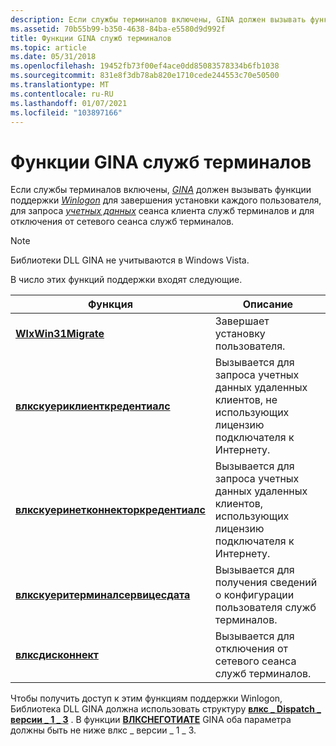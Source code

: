 ```yaml
---
description: Если службы терминалов включены, GINA должен вызывать функции поддержки Winlogon для завершения установки каждого пользователя, для запроса учетных данных сеанса клиента служб терминалов и для отключения от сетевого сеанса служб терминалов. Примечание. библиотеки DLL GINA не учитываются в Windows Vista.
ms.assetid: 70b55b99-b350-4638-84ba-e5580d9d992f
title: Функции GINA служб терминалов
ms.topic: article
ms.date: 05/31/2018
ms.openlocfilehash: 19452fb73f00ef4ace0dd85083578334b6fb1038
ms.sourcegitcommit: 831e8f3db78ab820e1710cede244553c70e50500
ms.translationtype: MT
ms.contentlocale: ru-RU
ms.lasthandoff: 01/07/2021
ms.locfileid: "103897166"
---
```

# <a name="terminal-services-gina-functions"></a>Функции GINA служб терминалов

Если службы терминалов включены, [*GINA*](../secgloss/g-gly.md) должен вызывать функции поддержки [*Winlogon*](../secgloss/w-gly.md) для завершения установки каждого пользователя, для запроса [*учетных данных*](../secgloss/c-gly.md) сеанса клиента служб терминалов и для отключения от сетевого сеанса служб терминалов.

> [!Note]  
> Библиотеки DLL GINA не учитываются в Windows Vista.

 

В число этих функций поддержки входят следующие.



| Функция                                                                     | Описание                                                                                         |
|------------------------------------------------------------------------------|-----------------------------------------------------------------------------------------------------|
| [**WlxWin31Migrate**](/windows/win32/api/winwlx/nc-winwlx-pwlx_win31_migrate)                                   | Завершает установку пользователя.                                                                    |
| [**влкскуериклиенткредентиалс**](/windows/win32/api/winwlx/nc-winwlx-pwlx_query_client_credentials)               | Вызывается для запроса учетных данных удаленных клиентов, не использующих лицензию подключателя к Интернету. |
| [**влкскуеринетконнекторкредентиалс**](/windows/win32/api/winwlx/nc-winwlx-pwlx_query_ic_credentials) | Вызывается для запроса учетных данных удаленных клиентов, использующих лицензию подключателя к Интернету.     |
| [**влкскуеритерминалсервицесдата**](/windows/win32/api/winwlx/nc-winwlx-pwlx_query_terminal_services_data)         | Вызывается для получения сведений о конфигурации пользователя служб терминалов.                                |
| [**влксдисконнект**](/windows/win32/api/winwlx/nc-winwlx-pwlx_disconnect)                                       | Вызывается для отключения от сетевого сеанса служб терминалов.                                      |



 

Чтобы получить доступ к этим функциям поддержки Winlogon, Библиотека DLL GINA должна использовать структуру [**влкс \_ Dispatch \_ версии \_ 1 \_ 3**](/windows/desktop/api/Winwlx/ns-winwlx-wlx_dispatch_version_1_3) . В функции [**ВЛКСНЕГОТИАТЕ**](/windows/desktop/api/Winwlx/nf-winwlx-wlxnegotiate) GINA оба параметра должны быть не ниже влкс \_ версии \_ 1 \_ 3.

 

 
